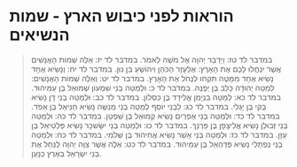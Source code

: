 # הוראות לפני כיבוש הארץ - שמות הנשיאים

> במדבר לד טז: וַיְדַבֵּר יְהוָה אֶל מֹשֶׁה לֵּאמֹר.
> במדבר לד יז: אֵלֶּה שְׁמוֹת הָאֲנָשִׁים אֲשֶׁר יִנְחֲלוּ לָכֶם אֶת הָאָרֶץ:  אֶלְעָזָר הַכֹּהֵן וִיהוֹשֻׁעַ בִּן נוּן.
> במדבר לד יח: וְנָשִׂיא אֶחָד נָשִׂיא אֶחָד מִמַּטֶּה תִּקְחוּ לִנְחֹל אֶת הָאָרֶץ.
> במדבר לד יט: וְאֵלֶּה שְׁמוֹת הָאֲנָשִׁים:  לְמַטֵּה יְהוּדָה כָּלֵב בֶּן יְפֻנֶּה.
> במדבר לד כ: וּלְמַטֵּה בְּנֵי שִׁמְעוֹן שְׁמוּאֵל בֶּן עַמִּיהוּד.
> במדבר לד כא: לְמַטֵּה בִנְיָמִן אֱלִידָד בֶּן כִּסְלוֹן.
> במדבר לד כב: וּלְמַטֵּה בְנֵי דָן נָשִׂיא בֻּקִּי בֶּן יָגְלִי.
> במדבר לד כג: לִבְנֵי יוֹסֵף לְמַטֵּה בְנֵי מְנַשֶּׁה נָשִׂיא חַנִּיאֵל בֶּן אֵפֹד.
> במדבר לד כד: וּלְמַטֵּה בְנֵי אֶפְרַיִם נָשִׂיא קְמוּאֵל בֶּן שִׁפְטָן.
> במדבר לד כה: וּלְמַטֵּה בְנֵי זְבוּלֻן נָשִׂיא אֱלִיצָפָן בֶּן פַּרְנָךְ.
> במדבר לד כו: וּלְמַטֵּה בְנֵי יִשָּׂשכָר נָשִׂיא פַּלְטִיאֵל בֶּן עַזָּן.
> במדבר לד כז: וּלְמַטֵּה בְנֵי אָשֵׁר נָשִׂיא אֲחִיהוּד בֶּן שְׁלֹמִי.
> במדבר לד כח: וּלְמַטֵּה בְנֵי נַפְתָּלִי נָשִׂיא פְּדַהְאֵל בֶּן עַמִּיהוּד.
> במדבר לד כט: אֵלֶּה אֲשֶׁר צִוָּה יְהוָה לְנַחֵל אֶת בְּנֵי יִשְׂרָאֵל בְּאֶרֶץ כְּנָעַן. 
 

